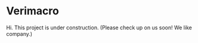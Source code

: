 # Verimacro

Hi. This project is under construction. (Please check up on us soon! We like company.)
